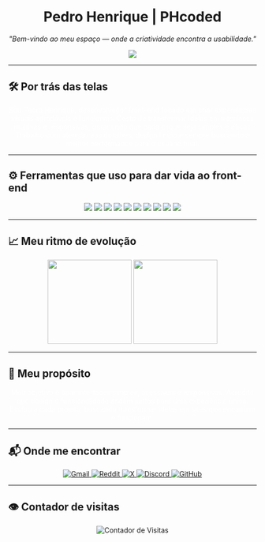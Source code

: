 <h1 align="center">Pedro Henrique | PHcoded</h1>

<p align="center"><i>"Bem-vindo ao meu espaço — onde a criatividade encontra a usabilidade."</i></p>

<p align="center">
  <img src="https://readme-typing-svg.demolab.com?font=Fira+Code&size=20&duration=3000&pause=1000&color=FFFFFF&center=true&vCenter=true&width=750&repeat=true&lines=Construindo+interfaces+que+encantam;e+experiencias+fluídas;Código+limpo+e+responsivo;Do+HTML+ao+React+sempre+em+evolução;Criando+websites+que+movem+usuários;Cada+pixel+com+intenção;coded+by+PH" />
</p>

---

## 🛠 Por trás das telas

<p align="center" style="color: white; max-width: 600px;">
  Sou Pedro Henrique, desenvolvedor front-end focado em criar experiências visuais agradáveis e funcionais.  
  Gosto de transformar ideias em interfaces intuitivas e responsivas, garantindo que cada clique seja simples e eficaz.  
  Trabalho com atenção aos detalhes, design limpo e sempre buscando a melhor performance para o usuário final.
</p>

---

## ⚙️ Ferramentas que uso para dar vida ao front-end

<div align="center">
  <img src="https://img.shields.io/badge/HTML5-111111?style=for-the-badge&logo=html5&logoColor=white"/>
  <img src="https://img.shields.io/badge/CSS3-111111?style=for-the-badge&logo=css3&logoColor=white"/>
  <img src="https://img.shields.io/badge/JavaScript-111111?style=for-the-badge&logo=javascript&logoColor=white"/>
  <img src="https://img.shields.io/badge/React-111111?style=for-the-badge&logo=react&logoColor=white"/>
  <img src="https://img.shields.io/badge/Next.js-111111?style=for-the-badge&logo=next.js&logoColor=white"/>
  <img src="https://img.shields.io/badge/TypeScript-111111?style=for-the-badge&logo=typescript&logoColor=white"/>
  <img src="https://img.shields.io/badge/TailwindCSS-111111?style=for-the-badge&logo=tailwind-css&logoColor=white"/>
  <img src="https://img.shields.io/badge/Git-111111?style=for-the-badge&logo=git&logoColor=white"/>
  <img src="https://img.shields.io/badge/GitHub-111111?style=for-the-badge&logo=github&logoColor=white"/>
  <img src="https://img.shields.io/badge/VSCode-111111?style=for-the-badge&logo=visual-studio-code&logoColor=white"/>
</div>

---

## 📈 Meu ritmo de evolução

<div align="center">
  <img height="170" src="https://github-readme-stats.vercel.app/api?username=PHcoded&show_icons=true&theme=dark&hide_border=true&count_private=true&title_color=ffffff&text_color=cccccc&icon_color=ffffff&bg_color=000000" />
  <img height="170" src="https://github-readme-stats.vercel.app/api/top-langs/?username=PHcoded&layout=compact&theme=dark&hide_border=true&title_color=ffffff&text_color=cccccc&bg_color=000000" />
</div>

---

## 🪷 Meu propósito

<p align="center" style="color: white; max-width: 600px;">
  Meu objetivo é criar interfaces simples, acessíveis e responsivas.  
  Acredito que design e funcionalidade andam juntos para uma experiência única.  
  Evoluo a cada projeto, buscando transformar ideias em sites que encantam e funcionam.
</p>

---

## 📬 Onde me encontrar

<p align="center">
  <a href="mailto:contact.phdev@gmail.com" target="_blank" rel="noopener noreferrer">
    <img src="https://img.shields.io/badge/Gmail-111111?style=for-the-badge&logo=gmail&logoColor=white" alt="Gmail" />
  </a>
  <a href="https://reddit.com/u/Pithenry" target="_blank" rel="noopener noreferrer">
    <img src="https://img.shields.io/badge/Reddit-111111?style=for-the-badge&logo=reddit&logoColor=white" alt="Reddit" />
  </a>
  <a href="https://x.com/PHthe2000" target="_blank" rel="noopener noreferrer">
    <img src="https://img.shields.io/badge/X-111111?style=for-the-badge&logo=twitter&logoColor=white" alt="X" />
  </a>
  <a href="https://discord.gg/MXRr7HKS" target="_blank" rel="noopener noreferrer">
    <img src="https://img.shields.io/badge/Discord-111111?style=for-the-badge&logo=discord&logoColor=white" alt="Discord" />
  </a>
  <a href="https://github.com/PHcoded" target="_blank" rel="noopener noreferrer">
    <img src="https://img.shields.io/badge/GitHub-111111?style=for-the-badge&logo=github&logoColor=white" alt="GitHub" />
  </a>
</p>

---

## 👁 Contador de visitas

<p align="center">
  <img src="https://komarev.com/ghpvc/?username=PHcoded&label=Visualizacoes&color=111111&style=flat-square" alt="Contador de Visitas"/>
</p>
